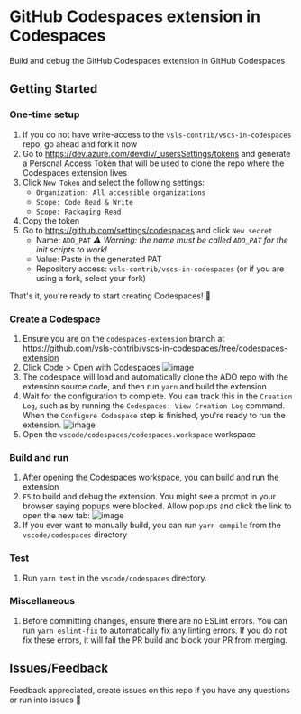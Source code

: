 # GitHub Codespaces extension in Codespaces

Build and debug the GitHub Codespaces extension in GitHub Codespaces

## Getting Started

### One-time setup
1. If you do not have write-access to the `vsls-contrib/vscs-in-codespaces` repo, go ahead and fork it now
1. Go to https://dev.azure.com/devdiv/_usersSettings/tokens and generate a Personal Access Token that will be used to clone the repo where the Codespaces extension lives
1. Click `New Token` and select the following settings:
    * `Organization: All accessible organizations`
    * `Scope: Code Read & Write`
    * `Scope: Packaging Read`
1. Copy the token
1. Go to https://github.com/settings/codespaces and click `New secret`
    * Name: `ADO_PAT` _:warning: Warning: the name must be called `ADO_PAT` for the init scripts to work!_
    * Value: Paste in the generated PAT
    * Repository access: `vsls-contrib/vscs-in-codespaces` (or if you are using a fork, select your fork)
    
That's it, you're ready to start creating Codespaces! :rocket:

### Create a Codespace
1. Ensure you are on the `codespaces-extension` branch at https://github.com/vsls-contrib/vscs-in-codespaces/tree/codespaces-extension
1. Click Code > Open with Codespaces
![image](https://user-images.githubusercontent.com/746020/101094979-16ccda80-3572-11eb-874b-c971014203af.png)
1. The codespace will load and automatically clone the ADO repo with the extension source code, and then run `yarn` and build the extension
1. Wait for the configuration to complete. You can track this in the `Creation Log`, such as by running the `Codespaces: View Creation Log` command. When the `Configure Codespace` step is finished, you're ready to run the extension.
![image](https://user-images.githubusercontent.com/746020/101095940-99a26500-3573-11eb-8bf1-1ae14d2d8dd1.png)
1. Open the `vscode/codespaces/codespaces.workspace` workspace

### Build and run
1. After opening the Codespaces workspace, you can build and run the extension
1. `F5` to build and debug the extension. You might see a prompt in your browser saying popups were blocked. Allow popups and click the link to open the new tab:
![image](https://user-images.githubusercontent.com/746020/101096261-28af7d00-3574-11eb-9f80-8ab363d2c833.png)
1. If you ever want to manually build, you can run `yarn compile` from the `vscode/codespaces` directory

### Test
1. Run `yarn test` in the `vscode/codespaces` directory.

### Miscellaneous
1. Before committing changes, ensure there are no ESLint errors. You can run `yarn eslint-fix` to automatically fix any linting errors. If you do not fix these errors, it will fail the PR build and block your PR from merging.
  
## Issues/Feedback

Feedback appreciated, create issues on this repo if you have any questions or run into issues 🤗
